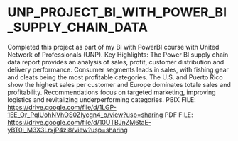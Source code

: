 # UNP_PROJECT_BI_WITH_POWER_BI_SUPPLY_CHAIN_DATA
Completed this project as part of my BI with PowerBI course with United Network of Professionals (UNP).
Key Highlights:
The Power BI supply chain data report provides an analysis of sales, profit, customer distribution and delivery performance.
Consumer segments leads in sales, with fishing gear and cleats being the most profitable categories.
The U.S. and Puerto Rico show the highest sales per customer and Europe dominates totale sales and profitability.
Recommendations focus on targeted marketing, improving logistics and revitalizing underperforming categories.
PBIX FILE: https://drive.google.com/file/d/1LGP-1EE_Or_PqlUohNVhOS0Zlycgn4_o/view?usp=sharing
PDF FILE: https://drive.google.com/file/d/10UTBJnZM6taE-yBT0i_M3X3LrxjP4zi8/view?usp=sharing
